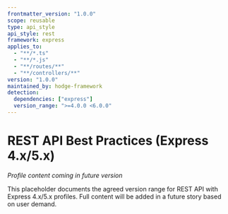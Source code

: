 ```yaml
---
frontmatter_version: "1.0.0"
scope: reusable
type: api_style
api_style: rest
framework: express
applies_to:
  - "**/*.ts"
  - "**/*.js"
  - "**/routes/**"
  - "**/controllers/**"
version: "1.0.0"
maintained_by: hodge-framework
detection:
  dependencies: ["express"]
  version_range: ">=4.0.0 <6.0.0"
---
```


# REST API Best Practices (Express 4.x/5.x)

*Profile content coming in future version*

This placeholder documents the agreed version range for REST API with Express 4.x/5.x profiles.
Full content will be added in a future story based on user demand.

